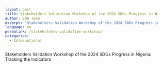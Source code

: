```yaml
---
layout: post
title: Stakeholders Validation Workshop of the 2024 SDGs Progress in Nigeria
author: SDG Team
excerpt: "Stakeholders Validation Workshop of the 2024 SDGs Progress in Nigeria: Tracking the Indicators"
language: en
permalink: /stakeholders-validation-workshop/
categories:
  - International
---
```

Stakeholders Validation Workshop of the 2024 SDGs Progress in Nigeria: Tracking the Indicators

